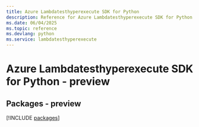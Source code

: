 ```yaml
---
title: Azure Lambdatesthyperexecute SDK for Python
description: Reference for Azure Lambdatesthyperexecute SDK for Python
ms.date: 06/04/2025
ms.topic: reference
ms.devlang: python
ms.service: lambdatesthyperexecute
---
```

# Azure Lambdatesthyperexecute SDK for Python - preview
## Packages - preview
[!INCLUDE [packages](lambdatesthyperexecute-index.md)]